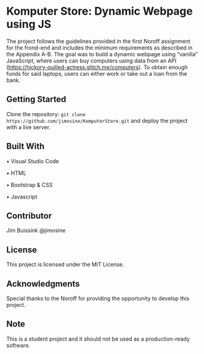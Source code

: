 # Komputer Store: Dynamic Webpage using JS

The project follows the guidelines provided in the first Noroff assignment for the frond-end and includes the minimum requirements as described in the Appendix A-B.
The goal was to build a dynamic webpage using “vanilla” JavaScript, where users can buy computers using data from an API (https://hickory-quilled-actress.glitch.me/computers). To obtain enough funds for said laptops, users can either work or take out a loan from the bank.





## Getting Started
Clone the repository:
`git clone https://github.com/jimosine/KomputerStore.git`
and deploy the project with a live server.





## Built With

• Visual Studio Code

• HTML

• Bootstrap & CSS

• Javascript



## Contributor
Jim Buissink @jimosine



## License
This project is licensed under the MIT License.



## Acknowledgments
Special thanks to the Noroff for providing the opportunity to develop this project.



## Note
This is a student project and it should not be used as a production-ready software.
